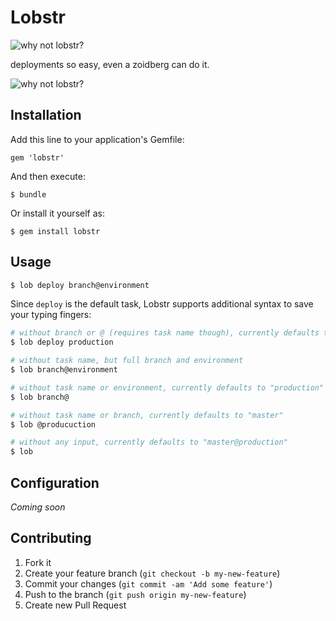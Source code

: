 # Lobstr

![why not lobstr?](http://f.cl.ly/items/0S392f3e3f00373A2l3Y/why-not-lobstr.jpg)

deployments so easy, even a zoidberg can do it.

![why not lobstr?](http://f.cl.ly/items/0S392f3e3f00373A2l3Y/why-not-lobstr.jpg)

## Installation

Add this line to your application's Gemfile:

    gem 'lobstr'

And then execute:

    $ bundle

Or install it yourself as:

    $ gem install lobstr

## Usage
   
````bash
$ lob deploy branch@environment
````

Since `deploy` is the default task, Lobstr supports additional syntax to
save your typing fingers:

````bash
# without branch or @ (requires task name though), currently defaults to "master"
$ lob deploy production

# without task name, but full branch and environment
$ lob branch@environment

# without task name or environment, currently defaults to "production"
$ lob branch@

# without task name or branch, currently defaults to "master"
$ lob @producuction

# without any input, currently defaults to "master@production"
$ lob
````

## Configuration

*Coming soon*

## Contributing

1. Fork it
2. Create your feature branch (`git checkout -b my-new-feature`)
3. Commit your changes (`git commit -am 'Add some feature'`)
4. Push to the branch (`git push origin my-new-feature`)
5. Create new Pull Request
